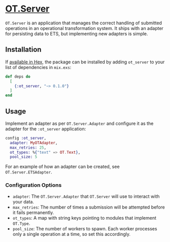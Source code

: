 # [OT.Server](https://hexdocs.pm/ot_server)

`OT.Server` is an application that manages the correct handling of submitted
operations in an operational transformation system. It ships with an adapter
for persisting data to ETS, but implementing new adapters is simple.

## Installation

If [available in Hex](https://hex.pm/docs/publish), the package can be installed
by adding `ot_server` to your list of dependencies in `mix.exs`:

```elixir
def deps do
  [
    {:ot_server, "~> 0.1.0"}
  ]
end
```

## Usage

Implement an adapter as per `OT.Server.Adapter` and configure it as the adapter
for the `:ot_server` application:

```elixir
config :ot_server,
  adapter: MyOTAdapter,
  max_retries: 25,
  ot_types: %{"text" => OT.Text},
  pool_size: 5
```

For an example of how an adapter can be created, see `OT.Server.ETSAdapter`.

### Configuration Options

- `adapter`: The `OT.Server.Adapter` that `OT.Server` will use to interact with
  your data.
- `max_retries`: The number of times a submission will be attempted before it
  fails permanently.
- `ot_types`: A map with string keys pointing to modules that implement
  `OT.Type`.
- `pool_size`: The number of workers to spawn. Each worker processes only a
  single operation at a time, so set this accordingly.
